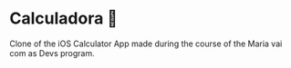 # Calculadora 📱

Clone of the iOS Calculator App made during the course of the Maria vai com as Devs program.
